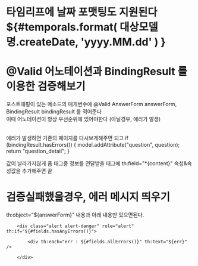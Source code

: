 # 타임리프에 날짜 포맷팅도 지원된다  ${#temporals.format(  대상모델명.createDate, 'yyyy.MM.dd'  ) } 
<td th:text="${question.createDate}"></td>  

<td th:text="${#temporals.format(question.createDate, 'yyyy.MM.dd')}"></td>



# @Valid 어노테이션과  BindingResult 를 이용한 검증해보기
포스트매핑이 있는 메소드의 매개변수에    @Valid AnswerForm answerForm, BindingResult bindingResult 를 적어준다 <br>
이때 어노테이션이 항상 우선순위에 있어야한다 (아닐경우, 에러가 발생) <br><br>

에러가 발생하면 기존의 페이지를 다시보게해주면 되고
if (bindingResult.hasErrors()) { 
            model.addAttribute("question", question);
            return "question_detail";
        }

값이 날라가지않게 폼 태그중 정보를 전달받을 태그에  th:field="*{content}" 속성&속성값을 추가해주면 끝





# 검증실패했을경우,  에러 메시지 띄우기
  <form th:action="@{|/answer/create/${question.id}|}" th:object="${answerForm}" method="post" class="my-3">



  th:object="${answerForm}" 내용과 아래 내용만 있으면된다.



        <div class="alert alert-danger" role="alert" th:if="${#fields.hasAnyErrors()}">

            <div th:each="err : ${#fields.allErrors()}" th:text="${err}" />

        </div>

